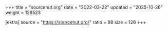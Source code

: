 +++
title = "sourcehut.org"
date = "2022-03-22"
updated = "2025-10-26"
weight = 128523

[extra]
source = "https://sourcehut.org/"
ratio = 98
size = 126
+++
